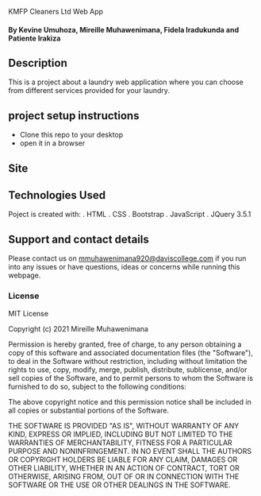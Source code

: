  KMFP Cleaners Ltd Web App

#### By **Kevine Umuhoza**, **Mireille Muhawenimana**, **Fidela Iradukunda** and **Patiente Irakiza**
## Description
This is a project about a laundry web application where you can choose from different services provided for your laundry.

## project setup instructions
* Clone this repo to your desktop
* open it in a browser

## Site

## Technologies Used
Poject is created with:
 . HTML
 . CSS
 . Bootstrap
 . JavaScript
 . JQuery 3.5.1


## Support and contact details
Please contact us on mmuhawenimana920@daviscollege.com if you run into any issues or have questions, ideas or concerns while running this webpage. 

### License
MIT License

Copyright (c) 2021 Mireille Muhawenimana

Permission is hereby granted, free of charge, to any person obtaining a copy
of this software and associated documentation files (the "Software"), to deal
in the Software without restriction, including without limitation the rights
to use, copy, modify, merge, publish, distribute, sublicense, and/or sell
copies of the Software, and to permit persons to whom the Software is
furnished to do so, subject to the following conditions:

The above copyright notice and this permission notice shall be included in all
copies or substantial portions of the Software.

THE SOFTWARE IS PROVIDED "AS IS", WITHOUT WARRANTY OF ANY KIND, EXPRESS OR
IMPLIED, INCLUDING BUT NOT LIMITED TO THE WARRANTIES OF MERCHANTABILITY,
FITNESS FOR A PARTICULAR PURPOSE AND NONINFRINGEMENT. IN NO EVENT SHALL THE
AUTHORS OR COPYRIGHT HOLDERS BE LIABLE FOR ANY CLAIM, DAMAGES OR OTHER
LIABILITY, WHETHER IN AN ACTION OF CONTRACT, TORT OR OTHERWISE, ARISING FROM,
OUT OF OR IN CONNECTION WITH THE SOFTWARE OR THE USE OR OTHER DEALINGS IN THE
SOFTWARE.